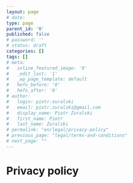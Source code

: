 ```yaml
---
layout: page
# date: 
type: page
parent_id: '0'
published: false
# password: ''
# status: draft
categories: []
tags: []
# meta:
#   inline_featured_image: '0'
#   _edit_last: '1'
#   _wp_page_template: default
#   hefo_before: '0'
#   hefo_after: '0'
# author:
#   login: piotr-zuralski
#   email: piotr.zuralski@gmail.com
#   display_name: Piotr Żuralski
#   first_name: Piotr
#   last_name: Żuralski
# permalink: "en/legal/privacy-policy"
# previous_page: "legal/terms-and-conditions"
# next_page: ""
---
```


# Privacy policy